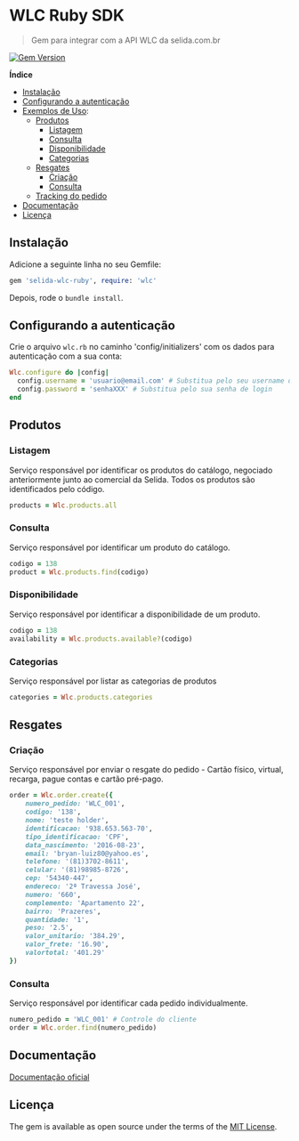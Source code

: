 # WLC Ruby SDK
> Gem para integrar com a API WLC da selida.com.br

[![Gem Version](https://badge.fury.io/rb/selida-wlc-ruby.svg)](https://badge.fury.io/rb/selida-wlc-ruby)

**Índice**

- [Instalação](#instalação)
- [Configurando a autenticação](#configurando-a-autenticação)
- [Exemplos de Uso](#produtos):
  - [Produtos](#produtos)
    - [Listagem](#listagem)
    - [Consulta](#consulta)
    - [Disponibilidade](#disponibilidade)
    - [Categorias](#categorias)
  - [Resgates](#resgates)
    - [Criação](#criação)
    - [Consulta](#consulta)
  - [Tracking do pedido](#tracking-do-pedido)
- [Documentação](#documentação)
- [Licença](#licença)

## Instalação
Adicione a seguinte linha no seu Gemfile:
```ruby
gem 'selida-wlc-ruby', require: 'wlc'
```
Depois, rode o `bundle install`.

## Configurando a autenticação
Crie o arquivo `wlc.rb` no caminho 'config/initializers' com os dados para autenticação com a sua conta:
```ruby
Wlc.configure do |config|
  config.username = 'usuario@email.com' # Substitua pelo seu username de login
  config.password = 'senhaXXX' # Substitua pelo sua senha de login
end
```

## Produtos
### Listagem
Serviço responsável por identificar os produtos do catálogo, negociado anteriormente junto ao comercial da Selida. Todos os produtos são identificados pelo código.
```ruby
products = Wlc.products.all
```

### Consulta
Serviço responsável por identificar um produto do catálogo.
```ruby
codigo = 138
product = Wlc.products.find(codigo)
```

### Disponibilidade
Serviço responsável por identificar a disponibilidade de um produto.
```ruby
codigo = 138
availability = Wlc.products.available?(codigo)
```

### Categorias
Serviço responsável por listar as categorias de produtos
```ruby
categories = Wlc.products.categories
```

## Resgates
### Criação
Serviço responsável por enviar o resgate do pedido - Cartão físico, virtual, recarga, pague contas e cartão pré-pago.
```ruby
order = Wlc.order.create({
    numero_pedido: 'WLC_001',
    codigo: '138',
    nome: 'teste holder',
    identificacao: '938.653.563-70',
    tipo_identificacao: 'CPF',
    data_nascimento: '2016-08-23',
    email: 'bryan-luiz80@yahoo.es',
    telefone: '(81)3702-8611',
    celular: '(81)98985-8726',
    cep: '54340-447',
    endereco: '2ª Travessa José',
    numero: '660',
    complemento: 'Apartamento 22',
    bairro: 'Prazeres',
    quantidade: '1',
    peso: '2.5',
    valor_unitario: '384.29',
    valor_frete: '16.90',
    valortotal: '401.29'
})
```

### Consulta
Serviço responsável por identificar cada pedido individualmente.
```ruby
numero_pedido = 'WLC_001' # Controle do cliente
order = Wlc.order.find(numero_pedido)
```

## Documentação
[Documentação oficial](http://documentacao.selida.com.br)

## Licença
The gem is available as open source under the terms of the [MIT License](https://opensource.org/licenses/MIT).
